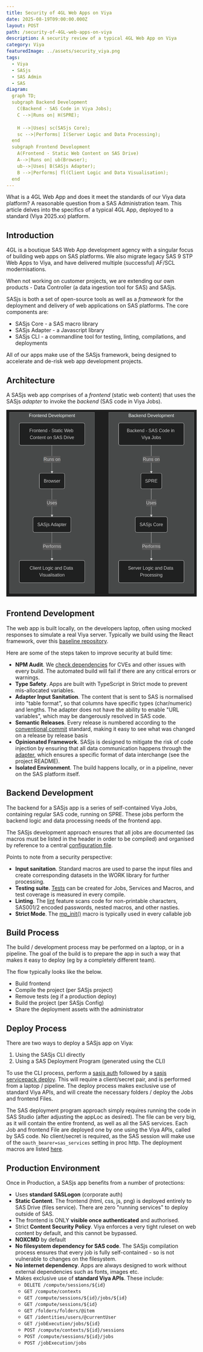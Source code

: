 ```yaml
---
title: Security of 4GL Web Apps on Viya
date: 2025-08-19T09:00:00.000Z
layout: POST
path: /security-of-4GL-web-apps-on-viya
description: A security review of a typical 4GL Web App on Viya
category: Viya
featuredImage: ../assets/security_viya.png
tags:
  - Viya
  - SASjs
  - SAS Admin
  - SAS
diagram:
  graph TD;
  subgraph Backend Development
    C(Backend - SAS Code in Viya Jobs);
    C -->|Runs on| H(SPRE);

    H -->|Uses| sc(SASjs Core);
    sc -->|Performs| I(Server Logic and Data Processing);
  end
  subgraph Frontend Development
    A(Frontend - Static Web Content on SAS Drive)
    A-->|Runs on| ub(Browser);
    ub-->|Uses| B(SASjs Adapter);
    B -->|Performs| fl(Client Logic and Data Visualisation);
  end
---
```


What is a 4GL Web App and does it meet the standards of our Viya data platform?  A reasonable question from a SAS Administration team.  This article delves into the specifics of a typical 4GL App, deployed to a standard (Viya 2025.xx) platform.

## Introduction

4GL is a boutique SAS Web App development agency with a singular focus of building web apps on SAS platforms.  We also migrate legacy SAS 9 STP Web Apps to Viya, and have delivered multiple (successful) AF/SCL modernisations.

When not working on customer projects, we are extending our own products - Data Controller (a data ingestion tool for SAS) and SASjs.

SASjs is both a set of open-source tools as well as a _framework_ for the deployment and delivery of web applications on SAS platforms.  The core components are:

 - SASjs Core - a SAS macro library
 - SASjs Adapter - a Javascript library
 - SASjs CLI - a commandline tool for testing, linting, compilations, and deployments

All of our apps make use of the SASjs framework, being designed to accelerate and de-risk web app development projects.

## Architecture

A SASjs web app comprises of a _frontend_ (static web content) that uses the SASjs _adapter_ to invoke the _backend_ (SAS code in Viya Jobs).


![](../assets/security_architecture.png)


## Frontend Development

The web app is built locally, on the developers laptop, often using mocked responses to simulate a real Viya server.  Typically we build using the React framework, over this [baseline repository](https://github.com/sasjs/react-seed-app).

Here are some of the steps taken to improve security at build time:

 - **NPM Audit**. We [check dependencies](https://github.com/sasjs/react-seed-app/blob/main/.github/workflows/build.yml#L25) for CVEs and other issues with every build.  The automated build will fail if there are any critical errors or warnings.
 - **Type Safety**.  Apps are built with TypeScript in Strict mode to prevent mis-allocated variables.
 - **Adapter Input Sanitation**.  The content that is sent to SAS is normalised into "table format", so that columns have specific types (char/numeric) and lengths.  The adapter does not have the ability to enable "URL variables", which may be dangerously resolved in SAS code.
 - **Semantic Releases**.  Every release is numbered according to the [conventional commit](https://www.conventionalcommits.org/en/v1.0.0/) standard, making it easy to see what was changed on a release by release basis
 - **Opinionated Framework**. SASjs is designed to mitigate the risk of code injection by ensuring that all data communication happens through the [adapter](https://github.com/sasjs/adapter), which ensures a specific format of data interchange (see the project README).
 - **Isolated Environment**.  The build happens locally, or in a pipeline, never on the SAS platform itself.


## Backend Development

The backend for a SASjs app is a series of self-contained Viya Jobs, containing regular SAS code, running on SPRE.  These jobs perform the backend logic and data processing needs of the frontend app.

The SASjs development approach ensures that all jobs are documented (as macros must be listed in the header in order to be compiled) and organised by reference to a central [configuration file](https://cli.sasjs.io/sasjsconfig/).

Points to note from a security perspective:

- **Input sanitation**.  Standard macros are used to parse the input files and create corresponding datasets in the WORK library for further processing.
- **Testing suite**.  [Tests](https://cli.sasjs.io/test/) can be created for Jobs, Services and Macros, and test coverage is measured in every compile.
- **Linting**.  The [lint](https://cli.sasjs.io/lint/) feature scans code for non-printable characters, SAS001/2 encoded passwords, nested macros, and other nasties.
- **Strict Mode**.  The [mp_init()](https://core.sasjs.io/mp__init_8sas.html) macro is typically used in every callable job


## Build Process

The build / development process may be performed on a laptop, or in a pipeline.  The goal of the build is to prepare the app in such a way that makes it easy to deploy (eg by a completely different team).

The flow typically looks like the below.

 - Build frontend
 - Compile the project (per SASjs project)
 - Remove tests (eg if a production deploy)
 - Build the project (per SASjs Config)
 - Share the deployment assets with the administrator

## Deploy Process

There are two ways to deploy a SASjs app on Viya:

1.  Using the SASjs CLI directly
2.  Using a SAS Deployment Program (generated using the CLI)

To use the CLI process, perform a [sasjs auth](https://cli.sasjs.io/auth/) followed by a [sasjs servicepack deploy](https://cli.sasjs.io/servicepack).  This will require a client/secret pair, and is performed from a laptop / pipeline.  The deploy process makes exclusive use of standard Viya APIs, and will create the necessary folders / deploy the Jobs and frontend Files.

The SAS deployment program approach simply requires running the code in SAS Studio (after adjusting the appLoc as desired).  The file can be very big, as it will contain the entire frontend, as well as all the SAS services.  Each Job and frontend File are deployed one by one using the Viya APIs, called by SAS code.  No client/secret is required, as the SAS session will make use of the `oauth_bearer=sas_services` setting in proc http.  The deployment macros are listed [here](https://core.sasjs.io/dir_f3c9615c6d389fd64e9075885fcd8e6e.html).


## Production Environment

Once in Production, a SASjs app benefits from a number of protections:

 - Uses **standard SASLogon** (corporate auth)
 - **Static Content**.  The frontend (html, css, js, png) is deployed entirely to SAS Drive (files service).  There are zero "running services" to deploy outside of SAS.
 - The frontend is ONLY **visible once authenticated** and authorised.
 - Strict **Content Security Policy**.  Viya enforces a very tight ruleset on web content by default, and this cannot be bypassed.
 - **NOXCMD** by default
- **No filesystem dependency for SAS code**. The SASjs compilation process ensures that every job is fully self-contained - so is not vulnerable to changes on the filesystem.
- **No internet dependency**.  Apps are always designed to work without external dependencies such as fonts, images etc.
- Makes exclusive use of **standard Viya APIs**.  These include:
  - `DELETE /compute/sessions/${id}`
  - `GET /compute/contexts`
  - `GET /compute/sessions/${id}/jobs/${id}`
  - `GET /compute/sessions/${id}`
  - `GET /folders/folders/@item`
  - `GET /identities/users/@currentUser`
  - `GET /jobExecution/jobs/${id}`
  - `POST /compute/contexts/${id}/sessions`
  - `POST /compute/sessions/${id}/jobs`
  - `POST /jobExecution/jobs`
